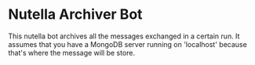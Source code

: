 # Nutella Archiver Bot

This nutella bot archives all the messages exchanged in a certain run. It assumes that you have a MongoDB server running on 'localhost' because that's where the message will be store.
